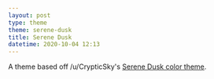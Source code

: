 ```yaml
---
layout: post
type: theme
theme: serene-dusk
title: Serene Dusk
datetime: 2020-10-04 12:13
---
```


A theme based off /u/CrypticSky's [Serene Dusk color theme](https://www.reddit.com/r/unixporn/comments/il5xjc/i3gaps_serene_dusk/).

